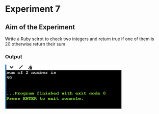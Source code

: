 # Experiment 7

## Aim of the Experiment
Write a Ruby scirpt to check two integers and return true if one of them is 20 otherwise return
their sum

### Output
![output](exp7.png)


